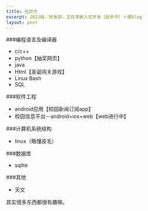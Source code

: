 ```yaml
---
title: 伍世杰
excerpt: 2012级，研发部，正在学嵌入式开发［起步中］＋建blog
layout: post
---
```

###编程语言及编译器
 - c/c++
 - python【抽奖网页】
 - java
 - Html【圣诞闯关游戏】
 - Linux Bash
 - SQL

###软件工程
 - android应用【校园新闻订阅app】
 - 校园信息平台－android+ios+web【web进行中】

###计算机系统结构
 - linux（略懂皮毛）
 
###数据库
 - sqlite
 
###其他
 - 天文

其实很多东西都很有趣嘛。

